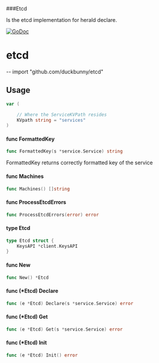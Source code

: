###Etcd

Is the etcd implementation for herald declare.

[![GoDoc](https://godoc.org/github.com/duckbunny/etcd?status.svg)](https://godoc.org/github.com/duckbunny/etcd)


# etcd
--
    import "github.com/duckbunny/etcd"




## Usage

```go
var (

	// Where the ServiceKVPath resides
	KVpath string = "services"
)
```

#### func  FormattedKey

```go
func FormattedKey(s *service.Service) string
```
FormattedKey returns correctly formatted key of the service

#### func  Machines

```go
func Machines() []string
```

#### func  ProcessEtcdErrors

```go
func ProcessEtcdErrors(error) error
```

#### type Etcd

```go
type Etcd struct {
	KeysAPI *client.KeysAPI
}
```


#### func  New

```go
func New() *Etcd
```

#### func (*Etcd) Declare

```go
func (e *Etcd) Declare(s *service.Service) error
```

#### func (*Etcd) Get

```go
func (e *Etcd) Get(s *service.Service) error
```

#### func (*Etcd) Init

```go
func (e *Etcd) Init() error
```
